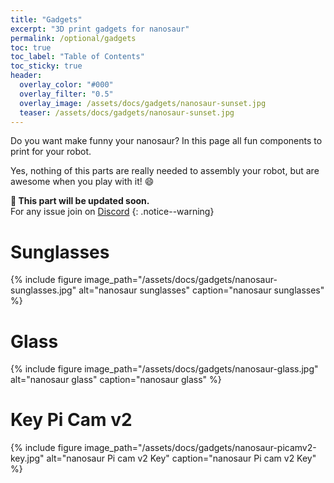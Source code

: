 ```yaml
---
title: "Gadgets"
excerpt: "3D print gadgets for nanosaur"
permalink: /optional/gadgets
toc: true
toc_label: "Table of Contents"
toc_sticky: true
header:
  overlay_color: "#000"
  overlay_filter: "0.5"
  overlay_image: /assets/docs/gadgets/nanosaur-sunset.jpg
  teaser: /assets/docs/gadgets/nanosaur-sunset.jpg
---
```


Do you want make funny your nanosaur? In this page all fun components to print for your robot.

Yes, nothing of this parts are really needed to assembly your robot, but are awesome when you play with it! :smile:

**:construction: This part will be updated soon.**<br/>For any issue join on [Discord](https://discord.gg/NSrC52P5mw)
{: .notice--warning}

# Sunglasses

{% include figure image_path="/assets/docs/gadgets/nanosaur-sunglasses.jpg" alt="nanosaur sunglasses" caption="nanosaur sunglasses" %}

# Glass

{% include figure image_path="/assets/docs/gadgets/nanosaur-glass.jpg" alt="nanosaur glass" caption="nanosaur glass" %}

# Key Pi Cam v2 

{% include figure image_path="/assets/docs/gadgets/nanosaur-picamv2-key.jpg" alt="nanosaur Pi cam v2 Key" caption="nanosaur Pi cam v2 Key" %}